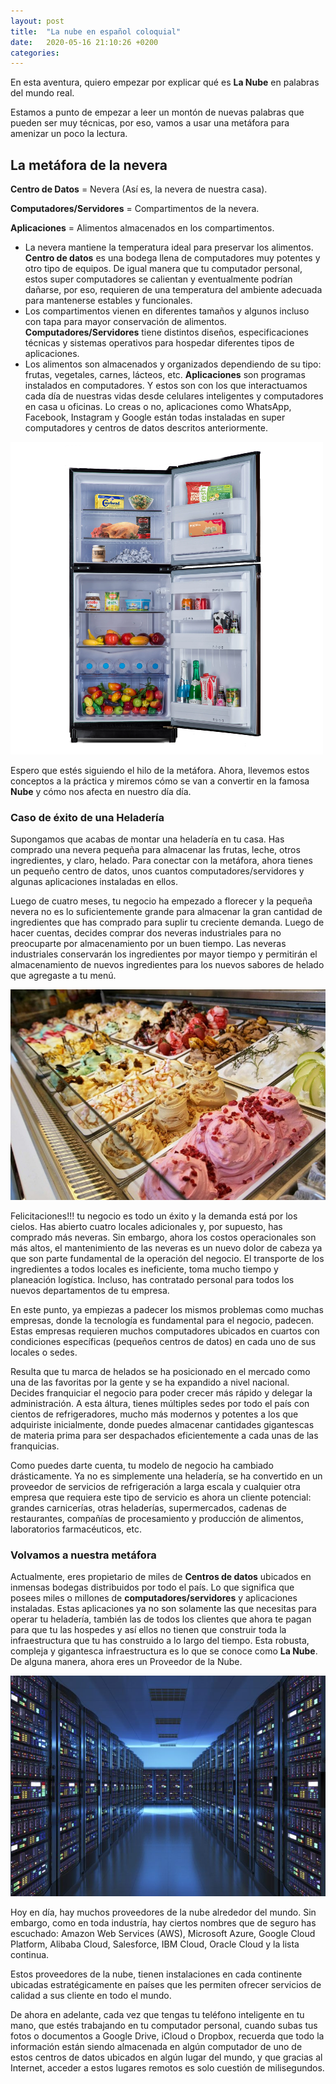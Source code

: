 ```yaml
---
layout: post
title:  "La nube en español coloquial"
date:   2020-05-16 21:10:26 +0200
categories: 
---
```


En esta aventura, quiero empezar por explicar qué es **La Nube** en palabras del mundo real.

Estamos a punto de empezar a leer un montón de nuevas palabras que pueden ser muy técnicas, por eso, vamos a usar una metáfora para amenizar un poco la lectura.


## La metáfora de la nevera

**Centro de Datos** = Nevera (Así es, la nevera de nuestra casa).

**Computadores/Servidores** = Compartimentos de la nevera.

**Aplicaciones** = Alimentos almacenados en los compartimentos.

- La nevera mantiene la temperatura ideal para preservar los alimentos.
  **Centro de datos** es una bodega llena de computadores muy potentes y otro tipo de equipos. De igual manera que tu computador personal, estos super computadores se calientan y eventualmente podrían dañarse, por eso, requieren de una temperatura del ambiente adecuada para mantenerse estables y funcionales.
- Los compartimentos vienen en diferentes tamaños y algunos incluso con tapa para mayor conservación de alimentos.
  **Computadores/Servidores** tiene distintos diseños, especificaciones técnicas y sistemas operativos para hospedar diferentes tipos de aplicaciones.
- Los alimentos son almacenados y organizados dependiendo de su tipo: frutas, vegetales, carnes, lácteos, etc.
  **Aplicaciones** son programas instalados en computadores. Y estos son con los que interactuamos cada día de nuestras vidas desde celulares inteligentes y computadores en casa u oficinas. Lo creas o no, aplicaciones como WhatsApp, Facebook, Instagram y Google están todas instaladas en super computadores y centros de datos descritos anteriormente.

![alt](/assets/images/cloud/fridge-sm.png)

Espero que estés siguiendo el hilo de la metáfora. Ahora, llevemos estos conceptos a la práctica y miremos cómo se van a convertir en la famosa **Nube** y cómo nos afecta en nuestro día día.

### Caso de éxito de una Heladería

Supongamos que acabas de montar una heladería en tu casa. Has comprado una nevera pequeña para almacenar las frutas, leche, otros ingredientes, y claro, helado. Para conectar con la metáfora, ahora tienes un pequeño centro de datos, unos cuantos computadores/servidores y algunas aplicaciones instaladas en ellos.

Luego de cuatro meses, tu negocio ha empezado a florecer y la pequeña nevera no es lo suficientemente grande para almacenar la gran cantidad de ingredientes que has comprado para suplir tu creciente demanda. Luego de hacer cuentas, decides comprar dos neveras industriales para no preocuparte por almacenamiento por un buen tiempo. Las neveras industriales conservarán los ingredientes por mayor tiempo y permitirán el almacenamiento de nuevos ingredientes para los nuevos sabores de helado que agregaste a tu menú.

![alt](/assets/images/cloud/ice-cream.jpg)

Felicitaciones!!! tu negocio es todo un éxito y la demanda está por los cielos. Has abierto cuatro locales adicionales y, por supuesto, has comprado más neveras. Sin embargo, ahora los costos operacionales son más altos, el mantenimiento de las neveras es un nuevo dolor de cabeza ya que son parte fundamental de la operación del negocio. El transporte de los ingredientes a todos locales es ineficiente, toma mucho tiempo y planeación logística. Incluso, has contratado personal para todos los nuevos departamentos de tu empresa.

En este punto, ya empiezas a padecer los mismos problemas como muchas empresas, donde la tecnología es fundamental para el negocio, padecen. Estas empresas requieren muchos computadores ubicados en cuartos con condiciones específicas (pequeños centros de datos) en cada uno de sus locales o sedes.

Resulta que tu marca de helados se ha posicionado en el mercado como una de las favoritas por la gente y se ha expandido a nivel nacional. Decides franquiciar el negocio para poder crecer más rápido y delegar la administración. A esta áltura, tienes múltiples sedes por todo el país con cientos de refrigeradores, mucho más modernos y potentes a los que adquiriste inicialmente, donde puedes almacenar cantidades gigantescas de materia prima para ser despachados eficientemente a cada unas de las franquicias.

Como puedes darte cuenta, tu modelo de negocio ha cambiado drásticamente. Ya no es simplemente una heladería, se ha convertido en un proveedor de servicios de refrigeración a larga escala y cualquier otra empresa que requiera este tipo de servicio es ahora un cliente potencial: grandes carnicerías, otras heladerías, supermercados, cadenas de restaurantes, compañías de procesamiento y producción de alimentos, laboratorios farmacéuticos, etc.

### Volvamos a nuestra metáfora

Actualmente, eres propietario de miles de **Centros de datos** ubicados en inmensas bodegas distribuidos por todo el país. Lo que significa que posees miles o millones de **computadores/servidores** y aplicaciones instaladas. Estas aplicaciones ya no son solamente las que necesitas para operar tu heladería, también las de todos los clientes que ahora te pagan para que tu las hospedes y así ellos no tienen que construir toda la infraestructura que tu has construido a lo largo del tiempo. Esta robusta, compleja y gigantesca infraestructura es lo que se conoce como **La Nube**. De alguna manera, ahora eres un Proveedor de la Nube.

![alt](/assets/images/cloud/datacenter.jpg)

Hoy en día, hay muchos proveedores de la nube alrededor del mundo. Sin embargo, como en toda industría, hay ciertos nombres que de seguro has escuchado: Amazon Web Services (AWS), Microsoft Azure, Google Cloud Platform, Alibaba Cloud, Salesforce, IBM Cloud, Oracle Cloud y la lista continua.

Estos proveedores de la nube, tienen instalaciones en cada continente ubicadas estratégicamente en países que les permiten ofrecer servicios de calidad a sus cliente en todo el mundo.

De ahora en adelante, cada vez que tengas tu teléfono inteligente en tu mano, que estés trabajando en tu computador personal, cuando 
subas tus fotos o documentos a Google Drive, iCloud o Dropbox, recuerda que todo la información están siendo almacenada en algún computador de uno de estos centros de datos ubicados en algún lugar del mundo, y que gracias al Internet, acceder a estos lugares remotos es solo cuestión de milisegundos.


